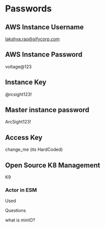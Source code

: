 # Passwords

## AWS Instance Username

lakshya.rao@sifycorp.com

## AWS Instance Password

voltage@123

## Instance Key

@rcsight123!

## Master instance password

ArcSight123!

## Access Key

change_me (its HardCoded)

## Open Source K8 Management

K9

### Actor in ESM

Used

Questions

what is minIO?
